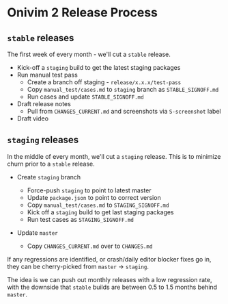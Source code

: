 # Onivim 2 Release Process

## `stable` releases

The first week of every month - we'll cut a `stable` release.

- Kick-off a `staging` build to get the latest staging packages
- Run manual test pass
    - Create a branch off staging - `release/x.x.x/test-pass`
    - Copy `manual_test/cases.md` to `staging` branch as `STABLE_SIGNOFF.md`
    - Run cases and update `STABLE_SIGNOFF.md`
- Draft release notes
    - Pull from `CHANGES_CURRENT.md` and screenshots via `S-screenshot` label
- Draft video

## `staging` releases

In the middle of every month, we'll cut a `staging` release. This is
to minimize churn prior to a `stable` release.

- Create `staging` branch
  - Force-push `staging` to point to latest master
  - Update `package.json` to point to correct version
  - Copy `manual_test/cases.md` to `STAGING_SIGNOFF.md`
  - Kick off a `staging` build to get last staging packages
  - Run test cases as `STAGING_SIGNOFF.md`
  
 - Update `master`
   - Copy `CHANGES_CURRENT.md` over to `CHANGES.md`

If any regressions are identified, or crash/daily editor blocker fixes go in,
they can be cherry-picked from `master` -> `staging`.

The idea is we can push out monthly releases with a low regression rate,
with the downside that `stable` builds are between 0.5 to 1.5 months behind 
`master`.
